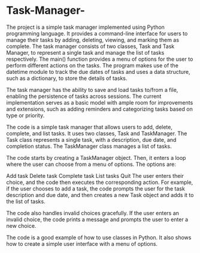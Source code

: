 # Task-Manager-
  

The project is a simple task manager implemented using Python programming language. It provides a command-line interface for users to manage their tasks by adding, deleting, viewing, and marking them as complete. The task manager consists of two classes, Task and Task Manager, to represent a single task and manage the list of tasks respectively. The main() function provides a menu of options for the user to perform different actions on the tasks. The program makes use of the datetime module to track the due dates of tasks and uses a data structure, such as a dictionary, to store the details of tasks. 

The task manager has the ability to save and load tasks to/from a file, enabling the persistence of tasks across sessions. The current implementation serves as a basic model with ample room for improvements and extensions, such as adding reminders and categorizing tasks based on type or priority.







The code is a simple task manager that allows users to add, delete, complete, and list tasks. It uses two classes, Task and TaskManager. The Task class represents a single task, with a description, due date, and completion status. The TaskManager class manages a list of tasks.

The code starts by creating a TaskManager object. Then, it enters a loop where the user can choose from a menu of options. The options are:

Add task
Delete task
Complete task
List tasks
Quit
The user enters their choice, and the code then executes the corresponding action. For example, if the user chooses to add a task, the code prompts the user for the task description and due date, and then creates a new Task object and adds it to the list of tasks.

The code also handles invalid choices gracefully. If the user enters an invalid choice, the code prints a message and prompts the user to enter a new choice.

The code is a good example of how to use classes in Python. It also shows how to create a simple user interface with a menu of options.
